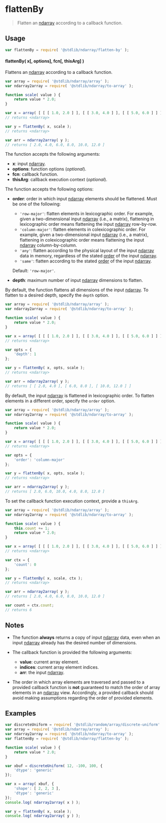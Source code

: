 <!--

@license Apache-2.0

Copyright (c) 2025 The Stdlib Authors.

Licensed under the Apache License, Version 2.0 (the "License");
you may not use this file except in compliance with the License.
You may obtain a copy of the License at

   http://www.apache.org/licenses/LICENSE-2.0

Unless required by applicable law or agreed to in writing, software
distributed under the License is distributed on an "AS IS" BASIS,
WITHOUT WARRANTIES OR CONDITIONS OF ANY KIND, either express or implied.
See the License for the specific language governing permissions and
limitations under the License.

-->

# flattenBy

> Flatten an [ndarray][@stdlib/ndarray/ctor] according to a callback function.

<section class="intro">

</section>

<!-- /.intro -->

<section class="usage">

## Usage

```javascript
var flattenBy = require( '@stdlib/ndarray/flatten-by' );
```

#### flattenBy( x\[, options], fcn\[, thisArg] )

Flattens an [ndarray][@stdlib/ndarray/ctor] according to a callback function.

```javascript
var array = require( '@stdlib/ndarray/array' );
var ndarray2array = require( '@stdlib/ndarray/to-array' );

function scale( value ) {
    return value * 2.0;
}

var x = array( [ [ [ 1.0, 2.0 ] ], [ [ 3.0, 4.0 ] ], [ [ 5.0, 6.0 ] ] ] );
// returns <ndarray>

var y = flattenBy( x, scale );
// returns <ndarray>

var arr = ndarray2array( y );
// returns [ 2.0, 4.0, 6.0, 8.0, 10.0, 12.0 ]
```

The function accepts the following arguments:

-   **x**: input [ndarray][@stdlib/ndarray/ctor].
-   **options**: function options (_optional_).
-   **fcn**: callback function.
-   **thisArg**: callback execution context (_optional_).

The function accepts the following options:

-   **order**: order in which input [ndarray][@stdlib/ndarray/ctor] elements should be flattened. Must be one of the following:

    -   `'row-major'`: flatten elements in lexicographic order. For example, given a two-dimensional input [ndarray][@stdlib/ndarray/ctor] (i.e., a matrix), flattening in lexicographic order means flattening the input [ndarray][@stdlib/ndarray/ctor] row-by-row.
    -   `'column-major'`: flatten elements in colexicographic order. For example, given a two-dimensional input [ndarray][@stdlib/ndarray/ctor] (i.e., a matrix), flattening in colexicographic order means flattening the input [ndarray][@stdlib/ndarray/ctor] column-by-column.
    -   `'any'`: flatten according to the physical layout of the input [ndarray][@stdlib/ndarray/ctor] data in memory, regardless of the stated [order][@stdlib/ndarray/orders] of the input [ndarray][@stdlib/ndarray/ctor].
    -   `'same'`: flatten according to the stated [order][@stdlib/ndarray/orders] of the input [ndarray][@stdlib/ndarray/ctor].

    Default: `'row-major'`.

-   **depth**: maximum number of input [ndarray][@stdlib/ndarray/ctor] dimensions to flatten.

By default, the function flattens all dimensions of the input [ndarray][@stdlib/ndarray/ctor]. To flatten to a desired depth, specify the `depth` option.

```javascript
var array = require( '@stdlib/ndarray/array' );
var ndarray2array = require( '@stdlib/ndarray/to-array' );

function scale( value ) {
    return value * 2.0;
}

var x = array( [ [ [ 1.0, 2.0 ] ], [ [ 3.0, 4.0 ] ], [ [ 5.0, 6.0 ] ] ] );
// returns <ndarray>

var opts = {
    'depth': 1
};

var y = flattenBy( x, opts, scale );
// returns <ndarray>

var arr = ndarray2array( y );
// returns [ [ 2.0, 4.0 ], [ 6.0, 8.0 ], [ 10.0, 12.0 ] ]
```

By default, the input [ndarray][@stdlib/ndarray/ctor] is flattened in lexicographic order. To flatten elements in a different order, specify the `order` option.

```javascript
var array = require( '@stdlib/ndarray/array' );
var ndarray2array = require( '@stdlib/ndarray/to-array' );

function scale( value ) {
    return value * 2.0;
}

var x = array( [ [ [ 1.0, 2.0 ] ], [ [ 3.0, 4.0 ] ], [ [ 5.0, 6.0 ] ] ] );
// returns <ndarray>

var opts = {
    'order': 'column-major'
};

var y = flattenBy( x, opts, scale );
// returns <ndarray>

var arr = ndarray2array( y );
// returns [ 2.0, 6.0, 10.0, 4.0, 8.0, 12.0 ]
```

To set the callback function execution context, provide a `thisArg`.

<!-- eslint-disable no-invalid-this, max-len -->

```javascript
var array = require( '@stdlib/ndarray/array' );
var ndarray2array = require( '@stdlib/ndarray/to-array' );

function scale( value ) {
    this.count += 1;
    return value * 2.0;
}

var x = array( [ [ [ 1.0, 2.0 ] ], [ [ 3.0, 4.0 ] ], [ [ 5.0, 6.0 ] ] ] );
// returns <ndarray>

var ctx = {
    'count': 0
};

var y = flattenBy( x, scale, ctx );
// returns <ndarray>

var arr = ndarray2array( y );
// returns [ 2.0, 4.0, 6.0, 8.0, 10.0, 12.0 ]

var count = ctx.count;
// returns 6
```

</section>

<!-- /.usage -->

<section class="notes">

## Notes

-   The function **always** returns a copy of input [ndarray][@stdlib/ndarray/ctor] data, even when an input [ndarray][@stdlib/ndarray/ctor] already has the desired number of dimensions.

-   The callback function is provided the following arguments:

    -   **value**: current array element.
    -   **indices**: current array element indices.
    -   **arr**: the input [ndarray][@stdlib/ndarray/ctor].

-   The order in which array elements are traversed and passed to a provided callback function is **not** guaranteed to match the order of array elements in an [ndarray][@stdlib/ndarray/ctor] view. Accordingly, a provided callback should avoid making assumptions regarding the order of provided elements.

</section>

<!-- /.notes -->

<section class="examples">

## Examples

<!-- eslint no-undef: "error" -->

```javascript
var discreteUniform = require( '@stdlib/random/array/discrete-uniform' );
var array = require( '@stdlib/ndarray/array' );
var ndarray2array = require( '@stdlib/ndarray/to-array' );
var flattenBy = require( '@stdlib/ndarray/flatten-by' );

function scale( value ) {
    return value * 2.0;
}

var xbuf = discreteUniform( 12, -100, 100, {
    'dtype': 'generic'
});

var x = array( xbuf, {
    'shape': [ 2, 2, 3 ],
    'dtype': 'generic'
});
console.log( ndarray2array( x ) );

var y = flattenBy( x, scale );
console.log( ndarray2array( y ) );
```

</section>

<!-- /.examples -->

<!-- Section for related `stdlib` packages. Do not manually edit this section, as it is automatically populated. -->

<section class="related">

</section>

<!-- /.related -->

<section class="links">

[@stdlib/ndarray/ctor]: https://github.com/stdlib-js/stdlib/tree/develop/lib/node_modules/%40stdlib/ndarray/ctor

[@stdlib/ndarray/orders]: https://github.com/stdlib-js/stdlib/tree/develop/lib/node_modules/%40stdlib/ndarray/orders

</section>

<!-- /.links -->
